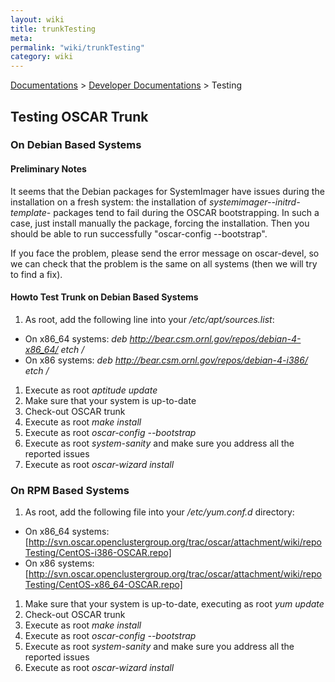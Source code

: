 ```yaml
---
layout: wiki
title: trunkTesting
meta: 
permalink: "wiki/trunkTesting"
category: wiki
---
```

<!-- Name: trunkTesting -->
<!-- Version: 6 -->
<!-- Author: valleegr -->
[Documentations](Document) > [Developer Documentations](DevelDocs) > Testing

## Testing OSCAR Trunk

### On Debian Based Systems

#### Preliminary Notes
It seems that the Debian packages for SystemImager have issues during the installation on a fresh system: the installation of _systemimager--initrd-template-<arch>_ packages tend to fail during the OSCAR bootstrapping. In such a case, just install manually the package, forcing the installation. Then you should be able to run successfully "oscar-config --bootstrap".

If you face the problem, please send the error message on oscar-devel, so we can check that the problem is the same on all systems (then we will try to find a fix).

#### Howto Test Trunk on Debian Based Systems

 1. As root, add the following line into your _/etc/apt/sources.list_:
  * On x86_64 systems: *deb http://bear.csm.ornl.gov/repos/debian-4-x86_64/ etch /*
  * On x86 systems: *deb http://bear.csm.ornl.gov/repos/debian-4-i386/ etch /*
 1. Execute as root *aptitude update*
 1. Make sure that your system is up-to-date
 1. Check-out OSCAR trunk
 1. Execute as root *make install*
 1. Execute as root *oscar-config --bootstrap*
 1. Execute as root *system-sanity* and make sure you address all the reported issues
 1. Execute as root *oscar-wizard install*

### On RPM Based Systems

 1. As root, add the following file into your _/etc/yum.conf.d_ directory: 
  * On x86_64 systems: [http://svn.oscar.openclustergroup.org/trac/oscar/attachment/wiki/repoTesting/CentOS-i386-OSCAR.repo]
  * On x86 systems: [http://svn.oscar.openclustergroup.org/trac/oscar/attachment/wiki/repoTesting/CentOS-x86_64-OSCAR.repo]
 1. Make sure that your system is up-to-date, executing as root *yum update*
 1. Check-out OSCAR trunk
 1. Execute as root *make install*
 1. Execute as root *oscar-config --bootstrap*
 1. Execute as root *system-sanity* and make sure you address all the reported issues
 1. Execute as root *oscar-wizard install*
